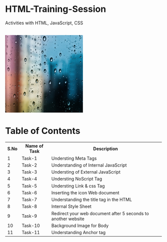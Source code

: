 # HTML-Training-Session
Activities with HTML, JavaScript, CSS 

<br><img src="./Task-1/raindrops.jpg" alt="Alt Text" width="250" height="250">



# Table of Contents

<table>
  <tr>
    <th>S.No</th>
    <th>Name of Task</th>
    <th>Description</th>
  </tr>
  <tr>
    <td>1</td>
    <td>Task-1</td>
    <td>Understing Meta Tags</td>
  </tr>
  <tr>
    <td>2</td>
    <td>Task-2</td>
    <td>Understanding of Internal JavaScript </td>
  </tr>
  <tr>
    <td>3</td>
    <td>Task-3</td>
    <td>Understing of External JavaScript</td>
  </tr>
  <tr>
    <td>4</td>
    <td>Task-4</td>
    <td>Understing NoScript Tag</td>
  </tr>
  <tr>
    <td>5</td>
    <td>Task-5</td>
    <td>Understing Link & css Tag</td>
  </tr>
  <tr>
    <td>6</td>
    <td>Task-6</td>
    <td>Inserting the icon Web document</td>
  </tr>
   <tr>
    <td>7</td>
    <td>Task-7</td>
    <td>Understanding the title tag in the HTML</td>
  </tr>
  <tr>
    <td>8</td>
    <td>Task-8</td>
    <td>Internal Style Sheet</td>
  </tr>
  <tr>
    <td>9</td>
    <td>Task-9</td>
    <td>Redirect your web document after 5 seconds to another website</td>
  </tr>
  <tr>
    <td>10</td>
    <td>Task-10</td>
    <td>Background Image for Body</td>
  </tr>
  <tr>
    <td>11</td>
    <td>Task-11</td>
    <td>Understanding Anchor tag</td>
  </tr>
</table>

